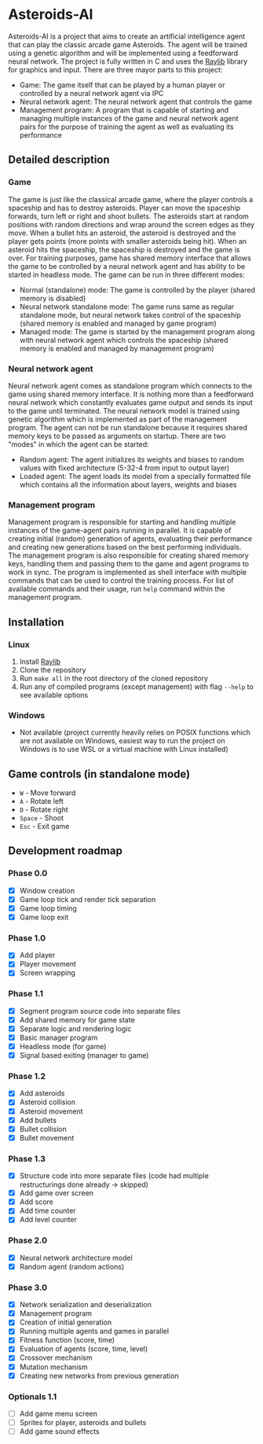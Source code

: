 # Asteroids-AI
Asteroids-AI is a project that aims to create an artificial intelligence agent that can play the classic arcade game Asteroids. The agent will be trained using a genetic algorithm and will be implemented using a feedforward neural network. The project is fully written in C and uses the [Raylib](https://github.com/raysan5/raylib) library for graphics and input. There are three mayor parts to this project:
- Game: The game itself that can be played by a human player or controlled by a neural network agent via IPC
- Neural network agent: The neural network agent that controls the game
- Management program: A program that is capable of starting and managing multiple instances of the game and neural network agent pairs for the purpose of training the agent as well as evaluating its performance

## Detailed description
### Game
The game is just like the classical arcade game, where the player controls a spaceship and has to destroy asteroids. Player can move the spaceship forwards, turn left or right and shoot bullets. The asteroids start at random positions with random directions and wrap around the screen edges as they move. When a bullet hits an asteroid, the asteroid is destroyed and the player gets points (more points with smaller asteroids being hit). When an asteroid hits the spaceship, the spaceship is destroyed and the game is over. For training purposes, game has shared memory interface that allows the game to be controlled by a neural network agent and has ability to be started in headless mode. The game can be run in three different modes:
- Normal (standalone) mode: The game is controlled by the player (shared memory is disabled)
- Neural network standalone mode: The game runs same as regular standalone mode, but neural network takes control of the spaceship (shared memory is enabled and managed by game program)
- Managed mode: The game is started by the management program along with neural network agent which controls the spaceship (shared memory is enabled and managed by management program)

### Neural network agent
Neural network agent comes as standalone program which connects to the game using shared memory interface. It is nothing more than a feedforward neural network which constantly evaluates game output and sends its input to the game until terminated. The neural network model is trained using genetic algorithm which is implemented as part of the management program. The agent can not be run standalone because it requires shared memory keys to be passed as arguments on startup. There are two "modes" in which the agent can be started:
- Random agent: The agent initializes its weights and biases to random values with fixed architecture (5-32-4 from input to output layer)
- Loaded agent: The agent loads its model from a specially formatted file which contains all the information about layers, weights and biases

### Management program
Management program is responsible for starting and handling multiple instances of the game-agent pairs running in parallel. It is capable of creating initial (random) generation of agents, evaluating their performance and creating new generations based on the best performing individuals. The management program is also responsible for creating shared memory keys, handling them and passing them to the game and agent programs to work in sync. The program is implemented as shell interface with multiple commands that can be used to control the training process. For list of available commands and their usage, run `help` command within the management program.

## Installation
### Linux
1. Install [Raylib](https://github.com/raysan5/raylib)
2. Clone the repository
3. Run `make all` in the root directory of the cloned repository
4. Run any of compiled programs (except management) with flag `--help` to see available options

### Windows
- Not available (project currently heavily relies on POSIX functions which are not available on Windows, easiest way to run the project on Windows is to use WSL or a virtual machine with Linux installed)

## Game controls (in standalone mode)
- `W` - Move forward
- `A` - Rotate left
- `D` - Rotate right
- `Space` - Shoot
- `Esc` - Exit game

## Development roadmap
### Phase 0.0
- [x] Window creation
- [x] Game loop tick and render tick separation
- [x] Game loop timing
- [x] Game loop exit

### Phase 1.0
- [x] Add player
- [x] Player movement
- [x] Screen wrapping

### Phase 1.1
- [x] Segment program source code into separate files
- [x] Add shared memory for game state
- [x] Separate logic and rendering logic
- [x] Basic manager program
- [x] Headless mode (for game)
- [x] Signal based exiting (manager to game)

### Phase 1.2
- [x] Add asteroids
- [x] Asteroid collision
- [x] Asteroid movement
- [x] Add bullets
- [x] Bullet collision
- [x] Bullet movement

### Phase 1.3
- [x] Structure code into more separate files (code had multiple restructurings done already -> skipped)
- [x] Add game over screen
- [x] Add score
- [x] Add time counter
- [x] Add level counter

### Phase 2.0
- [x] Neural network architecture model
- [x] Random agent (random actions)

### Phase 3.0
- [x] Network serialization and deserialization
- [x] Management program
- [x] Creation of initial generation
- [x] Running multiple agents and games in parallel
- [x] Fitness function (score, time)
- [x] Evaluation of agents (score, time, level)
- [x] Crossover mechanism
- [x] Mutation mechanism
- [x] Creating new networks from previous generation

### Optionals 1.1
- [ ] Add game menu screen
- [ ] Sprites for player, asteroids and bullets
- [ ] Add game sound effects
